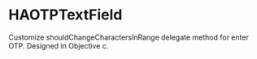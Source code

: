 # HAOTPTextField
Customize shouldChangeCharactersInRange delegate method for enter OTP. Designed in Objective c. 

